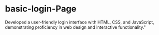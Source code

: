 # basic-login-Page
Developed a user-friendly login interface with HTML, CSS, and JavaScript, demonstrating proficiency in web design and interactive functionality."
